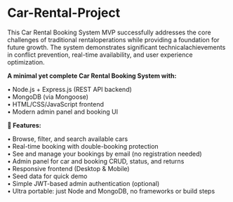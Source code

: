 # Car-Rental-Project
This Car Rental Booking System MVP successfully addresses the core challenges of traditional rentaloperations while providing a foundation for future growth. The system demonstrates significant technicalachievements in conflict prevention, real-time availability, and user experience optimization.

**A minimal yet complete Car Rental Booking System with:**

• Node.js + Express.js (REST API backend) <br>
• MongoDB (via Mongoose) <br>
• HTML/CSS/JavaScript frontend <br>
• Modern admin panel and booking UI <br>

**🚗 Features:**

• Browse, filter, and search available cars <br>
• Real-time booking with double-booking protection <br>
• See and manage your bookings by email (no registration needed) <br>
• Admin panel for car and booking CRUD, status, and returns <br>
• Responsive frontend (Desktop & Mobile) <br>
• Seed data for quick demo <br>
• Simple JWT-based admin authentication (optional) <br>
• Ultra portable: just Node and MongoDB, no frameworks or build steps <br>
